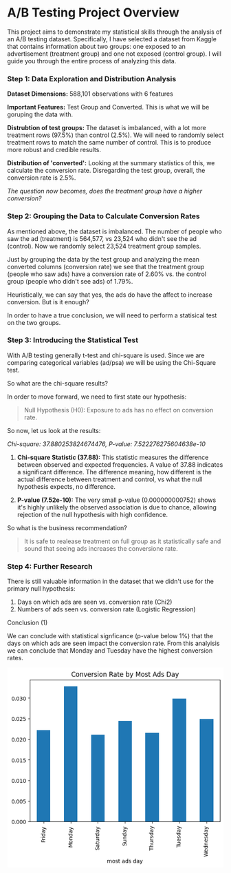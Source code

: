 # A/B Testing Project Overview
This project aims to demonstrate my statistical skills through the analysis of an A/B testing dataset. Specifically, I have selected a dataset from Kaggle that contains information about two groups: one exposed to an advertisement (treatment group) and one not exposed (control group). I will guide you through the entire process of analyzing this data.

### Step 1: Data Exploration and Distribution Analysis

**Dataset Dimensions:** 588,101 observations with 6 features

**Important Features:** Test Group and Converted. This is what we will be goruping the data with. 

**Distrubtion of test groups:** The dataset is imbalanced, with a lot more treatment rows (97.5%) than control (2.5%). We will need to randomly select treatment rows to match the same number of control. This is to produce more robust and credible results. 

**Distribution of 'converted':** Looking at the summary statistics of this, we calculate the conversion rate. Disregarding the test group, overall, the conversion rate is 2.5%. 

*The question now becomes, does the treatment group have a higher conversion?*

### Step 2: Grouping the Data to Calculate Conversion Rates

As mentioned above, the dataset is imbalanced. The number of people who saw the ad (treatment) is 564,577, vs 23,524 who didn't see the ad (control). Now we randomly select 23,524 treatment group samples.

Just by grouping the data by the test group and analyzing the mean converted columns (conversion rate) we see that the treatment group (people who saw ads) have a conversion rate of 2.60% vs. the control group (people who didn't see ads) of 1.79%. 

Heuristically, we can say that yes, the ads do have the affect to increase conversion. But is it enough? 

In order to have a true conclusion, we will need to perform a statisical test on the two groups. 

### Step 3: Introducing the Statistical Test

With A/B testing generally t-test and chi-square is used. Since we are comparing categorical variables (ad/psa) we will be using the Chi-Square test. 

So what are the chi-square results? 

In order to move forward, we need to first state our hypothesis:

>Null Hypothesis (H0): Exposure to ads has no effect on conversion rate. 

So now, let us look at the results:

*Chi-square: 37.880253824674476, P-value: 7.522276275604638e-10*

1. **Chi-square Statistic (37.88):** This statistic measures the difference between observed and expected frequencies. A value of 37.88 indicates a significant difference. The difference meaning, how different is the actual difference between treatment and control, vs what the null hypothesis expects, no difference. 

2. **P-value (7.52e-10):** The very small p-value (0.000000000752) shows it's highly unlikely the observed association is due to chance, allowing rejection of the null hypothesis with high confidence.

So what is the business recommendation? 

> It is safe to realease treatment on full group as it statistically safe and sound that seeing ads increases the conversione rate. 

### Step 4: Further Research 

There is still valuable information in the dataset that we didn't use for the primary null hypothesis:

1. Days on which ads are seen vs. conversion rate (Chi2)
2. Numbers of ads seen vs. conversion rate (Logistic Regression)

Conclusion (1)

We can conclude with statistical signficance (p-value below 1%) that the days on which ads are seen impact the conversion rate. From this analyisis we can conclude that Monday and Tuesday have the highest conversion rates. 

![plot](./assets/week_days.png)